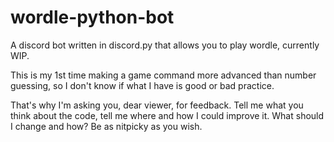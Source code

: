 # wordle-python-bot
A discord bot written in discord.py that allows you to play wordle, currently WIP.

This is my 1st time making a game command more advanced than number guessing, so I don't know if what I have is good or bad practice. 

That's why I'm asking you, dear viewer, for feedback. Tell me what you think about the code, tell me where and how I could improve it. What should I change and how? Be as nitpicky as you wish.
